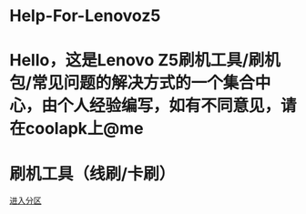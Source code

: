# Help-For-Lenovoz5

# Hello，这是Lenovo Z5刷机工具/刷机包/常见问题的解决方式的一个集合中心，由个人经验编写，如有不同意见，请在coolapk上@me

# 刷机工具（线刷/卡刷）

[进入分区](https://github.com/IamapencilEk/twrp-jd2018/releases/tag/3.3)

